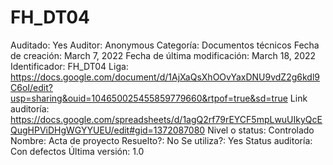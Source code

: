 # FH_DT04

Auditado: Yes
Auditor: Anonymous
Categoría: Documentos técnicos
Fecha de creación: March 7, 2022
Fecha de última modificación: March 18, 2022
Identificador: FH_DT04
Liga: https://docs.google.com/document/d/1AjXaQsXhOOvYaxDNU9vdZ2g6kdl9C6oI/edit?usp=sharing&ouid=104650025455859779660&rtpof=true&sd=true
Link auditoría: https://docs.google.com/spreadsheets/d/1agQ2rf79rEYCF5mpLwuUIkyQcEQugHPViDHgWGYYUEU/edit#gid=1372087080
Nivel o status: Controlado
Nombre: Acta de proyecto
Resuelto?: No
Se utiliza?: Yes
Status auditoría: Con defectos
Última versión: 1.0